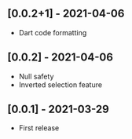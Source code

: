 ## [0.0.2+1] - 2021-04-06

* Dart code formatting

## [0.0.2] - 2021-04-06

* Null safety
* Inverted selection feature

## [0.0.1] - 2021-03-29

* First release
